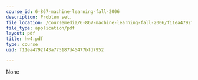```yaml
---
course_id: 6-867-machine-learning-fall-2006
description: Problem set.
file_location: /coursemedia/6-867-machine-learning-fall-2006/f11ea4792f43a775187d45477bfd7952_hw4.pdf
file_type: application/pdf
layout: pdf
title: hw4.pdf
type: course
uid: f11ea4792f43a775187d45477bfd7952

---
```

None
